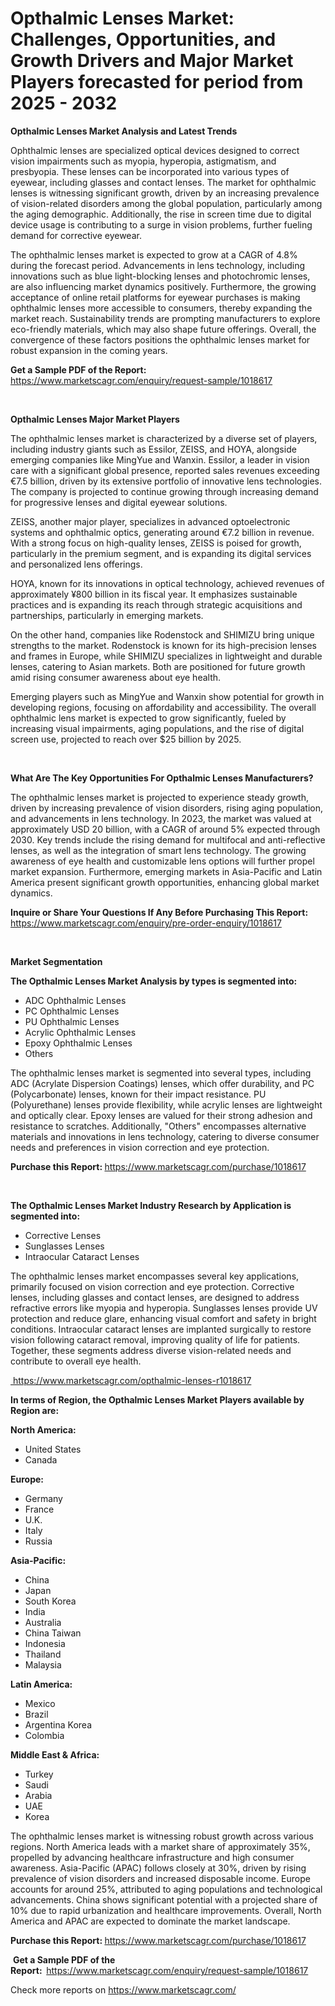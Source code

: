 <p><h1>Opthalmic Lenses Market: Challenges, Opportunities, and Growth Drivers and Major Market Players forecasted for period from 2025 - 2032</h1></p><p><strong>Opthalmic Lenses Market Analysis and Latest Trends</strong></p>
<p><p>Ophthalmic lenses are specialized optical devices designed to correct vision impairments such as myopia, hyperopia, astigmatism, and presbyopia. These lenses can be incorporated into various types of eyewear, including glasses and contact lenses. The market for ophthalmic lenses is witnessing significant growth, driven by an increasing prevalence of vision-related disorders among the global population, particularly among the aging demographic. Additionally, the rise in screen time due to digital device usage is contributing to a surge in vision problems, further fueling demand for corrective eyewear.</p><p>The ophthalmic lenses market is expected to grow at a CAGR of 4.8% during the forecast period. Advancements in lens technology, including innovations such as blue light-blocking lenses and photochromic lenses, are also influencing market dynamics positively. Furthermore, the growing acceptance of online retail platforms for eyewear purchases is making ophthalmic lenses more accessible to consumers, thereby expanding the market reach. Sustainability trends are prompting manufacturers to explore eco-friendly materials, which may also shape future offerings. Overall, the convergence of these factors positions the ophthalmic lenses market for robust expansion in the coming years.</p></p>
<p><strong>Get a Sample PDF of the Report:&nbsp;</strong> <a href="https://www.marketscagr.com/enquiry/request-sample/1018617?utm_campaign=3368&utm_medium=2&utm_source=Github&utm_content=ia&utm_term=04042025&utm_id=opthalmic-lenses">https://www.marketscagr.com/enquiry/request-sample/1018617</a></p>
<p>&nbsp;</p>
<p><strong>Opthalmic Lenses Major Market Players</strong></p>
<p><p>The ophthalmic lenses market is characterized by a diverse set of players, including industry giants such as Essilor, ZEISS, and HOYA, alongside emerging companies like MingYue and Wanxin. Essilor, a leader in vision care with a significant global presence, reported sales revenues exceeding €7.5 billion, driven by its extensive portfolio of innovative lens technologies. The company is projected to continue growing through increasing demand for progressive lenses and digital eyewear solutions.</p><p>ZEISS, another major player, specializes in advanced optoelectronic systems and ophthalmic optics, generating around €7.2 billion in revenue. With a strong focus on high-quality lenses, ZEISS is poised for growth, particularly in the premium segment, and is expanding its digital services and personalized lens offerings.</p><p>HOYA, known for its innovations in optical technology, achieved revenues of approximately ¥800 billion in its fiscal year. It emphasizes sustainable practices and is expanding its reach through strategic acquisitions and partnerships, particularly in emerging markets.</p><p>On the other hand, companies like Rodenstock and SHIMIZU bring unique strengths to the market. Rodenstock is known for its high-precision lenses and frames in Europe, while SHIMIZU specializes in lightweight and durable lenses, catering to Asian markets. Both are positioned for future growth amid rising consumer awareness about eye health.</p><p>Emerging players such as MingYue and Wanxin show potential for growth in developing regions, focusing on affordability and accessibility. The overall ophthalmic lens market is expected to grow significantly, fueled by increasing visual impairments, aging populations, and the rise of digital screen use, projected to reach over $25 billion by 2025.</p></p>
<p>&nbsp;</p>
<p><strong>What Are The Key Opportunities For Opthalmic Lenses Manufacturers?</strong></p>
<p><p>The ophthalmic lenses market is projected to experience steady growth, driven by increasing prevalence of vision disorders, rising aging population, and advancements in lens technology. In 2023, the market was valued at approximately USD 20 billion, with a CAGR of around 5% expected through 2030. Key trends include the rising demand for multifocal and anti-reflective lenses, as well as the integration of smart lens technology. The growing awareness of eye health and customizable lens options will further propel market expansion. Furthermore, emerging markets in Asia-Pacific and Latin America present significant growth opportunities, enhancing global market dynamics.</p></p>
<p><strong>Inquire or Share Your Questions If Any Before Purchasing This Report:</strong> <a href="https://www.marketscagr.com/enquiry/pre-order-enquiry/1018617?utm_campaign=3368&utm_medium=2&utm_source=Github&utm_content=ia&utm_term=04042025&utm_id=opthalmic-lenses">https://www.marketscagr.com/enquiry/pre-order-enquiry/1018617</a></p>
<p>&nbsp;</p>
<p><strong>Market Segmentation</strong></p>
<p><strong>The Opthalmic Lenses Market Analysis by types is segmented into:</strong></p>
<p><ul><li>ADC Ophthalmic Lenses</li><li>PC Ophthalmic Lenses</li><li>PU Ophthalmic Lenses</li><li>Acrylic Ophthalmic Lenses</li><li>Epoxy Ophthalmic Lenses</li><li>Others</li></ul></p>
<p><p>The ophthalmic lenses market is segmented into several types, including ADC (Acrylate Dispersion Coatings) lenses, which offer durability, and PC (Polycarbonate) lenses, known for their impact resistance. PU (Polyurethane) lenses provide flexibility, while acrylic lenses are lightweight and optically clear. Epoxy lenses are valued for their strong adhesion and resistance to scratches. Additionally, "Others" encompasses alternative materials and innovations in lens technology, catering to diverse consumer needs and preferences in vision correction and eye protection.</p></p>
<p><strong>Purchase this Report:&nbsp;</strong><a href="https://www.marketscagr.com/purchase/1018617?utm_campaign=3368&utm_medium=2&utm_source=Github&utm_content=ia&utm_term=04042025&utm_id=opthalmic-lenses">https://www.marketscagr.com/purchase/1018617</a></p>
<p>&nbsp;</p>
<p><strong>The Opthalmic Lenses Market Industry Research by Application is segmented into:</strong></p>
<p><ul><li>Corrective Lenses</li><li>Sunglasses Lenses</li><li>Intraocular Cataract Lenses</li></ul></p>
<p><p>The ophthalmic lenses market encompasses several key applications, primarily focused on vision correction and eye protection. Corrective lenses, including glasses and contact lenses, are designed to address refractive errors like myopia and hyperopia. Sunglasses lenses provide UV protection and reduce glare, enhancing visual comfort and safety in bright conditions. Intraocular cataract lenses are implanted surgically to restore vision following cataract removal, improving quality of life for patients. Together, these segments address diverse vision-related needs and contribute to overall eye health.</p></p>
<p><a href="https://www.marketscagr.com/opthalmic-lenses-r1018617?utm_campaign=3368&utm_medium=2&utm_source=Github&utm_content=ia&utm_term=04042025&utm_id=opthalmic-lenses">&nbsp;https://www.marketscagr.com/opthalmic-lenses-r1018617</a></p>
<p><strong>In terms of Region, the Opthalmic Lenses Market Players available by Region are:</strong></p>
<p>
    <p> <strong> North America: </strong>
        <ul>
            <li>United States</li>
            <li>Canada</li>
        </ul>
        </p> 
    <p> <strong> Europe: </strong>
        <ul>
            <li>Germany</li>
            <li>France</li>
            <li>U.K.</li>
            <li>Italy</li>
            <li>Russia</li>
        </ul>
        </p> 
    <p> <strong> Asia-Pacific: </strong>
        <ul>
            <li>China</li>
            <li>Japan</li>
            <li>South Korea</li>
            <li>India</li>
            <li>Australia</li>
            <li>China Taiwan</li>
            <li>Indonesia</li>
            <li>Thailand</li>
            <li>Malaysia</li>
        </ul>
        </p> 
    <p> <strong> Latin America: </strong>
        <ul>
            <li>Mexico</li>
            <li>Brazil</li>
            <li>Argentina Korea</li>
            <li>Colombia</li>
        </ul>
        </p> 
    <p> <strong> Middle East & Africa: </strong>
        <ul>
            <li>Turkey</li>
            <li>Saudi</li>
            <li>Arabia</li>
            <li>UAE</li>
            <li>Korea</li>
        </ul>
    </p>
    </p>
<p><p>The ophthalmic lenses market is witnessing robust growth across various regions. North America leads with a market share of approximately 35%, propelled by advancing healthcare infrastructure and high consumer awareness. Asia-Pacific (APAC) follows closely at 30%, driven by rising prevalence of vision disorders and increased disposable income. Europe accounts for around 25%, attributed to aging populations and technological advancements. China shows significant potential with a projected share of 10% due to rapid urbanization and healthcare improvements. Overall, North America and APAC are expected to dominate the market landscape.</p></p>
<p><strong>Purchase this Report: </strong><a href="https://www.marketscagr.com/purchase/1018617?utm_campaign=3368&utm_medium=2&utm_source=Github&utm_content=ia&utm_term=04042025&utm_id=opthalmic-lenses">https://www.marketscagr.com/purchase/1018617</a></p>
<p>&nbsp;<strong>Get a Sample PDF of the Report:&nbsp;&nbsp;</strong><a href="https://www.marketscagr.com/enquiry/request-sample/1018617?utm_campaign=3368&utm_medium=2&utm_source=Github&utm_content=ia&utm_term=04042025&utm_id=opthalmic-lenses">https://www.marketscagr.com/enquiry/request-sample/1018617</a></p>
<p><strong></strong></p>
<p>Check more reports on <a href="https://www.marketscagr.com/?utm_campaign=3368&utm_medium=2&utm_source=Github&utm_content=ia&utm_term=04042025&utm_id=opthalmic-lenses">https://www.marketscagr.com/</a></p>